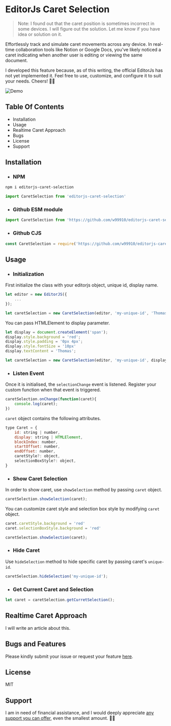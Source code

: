 # EditorJs Caret Selection

> Note: I found out that the caret position is sometimes incorrect in some devices. I will figure out the solution. Let me know if you have idea or solution on it. 

Effortlessly track and simulate caret movements across any device. In real-time collaboration tools like Notion or Google Docs, you've likely noticed a caret indicating when another user is editing or viewing the same document.

I developed this feature because, as of this writing, the official EditorJs has not yet implemented it. Feel free to use, customize, and configure it to suit your needs. Cheers! 🥂🥂

![Demo](https://github.com/w99910/editorjs-caret-selection/raw/refs/heads/master/assets/demo.gif)

## Table Of Contents

- Installation
- Usage
- Realtime Caret Approach
- Bugs
- License
- Support

## Installation

- ### NPM

```bash
npm i editorjs-caret-selection
```

```js
import CaretSelection from 'editorjs-caret-selection'
```

- ### Github ESM module

```js
import CaretSelection from 'https://github.com/w99910/editorjs-caret-selection/blob/master/dist/editorjs-caret-selection.js'
```

- ### Github CJS

```js
const CaretSelection = require('https://github.com/w99910/editorjs-caret-selection/blob/master/dist/editorjs-caret-selection.cjs')
```

## Usage

- ### Initialization

First initialize the class with your editorjs object, unique id, display name. 

```js
let editor = new EditorJS({
    ...
});

let caretSelection = new CaretSelection(editor, 'my-unique-id', 'Thomas');
```

You can pass HTMLElement to display parameter.

```js
let display = document.createElement('span');
display.style.background = 'red';
display.style.padding = '0px 4px';
display.style.fontSize = '10px'
display.textContent = 'Thomas';

let caretSelection = new CaretSelection(editor, 'my-unique-id', display);
```

- ### Listen Event

Once it is initialised, the `selectionChange` event is listened. Register your custom function when that event is triggered.

```js
caretSelection.onChange(function(caret){
    console.log(caret);
})
```

`caret` object contains the following attributes.
```js
type Caret = {
    id: string | number,
    display: string | HTMLElement,
    blockIndex: number,
    startOffset: number,
    endOffset: number,
    caretStyle?: object,
    selectionBoxStyle?: object,
}
```

- ### Show Caret Selection
In order to show caret, use `showSelection` method by passing `caret` object.

```js
caretSelection.showSelection(caret);
```

You can customize caret style and selection box style by modifying `caret` object.

```js
caret.caretStyle.background = 'red'
caret.selectionBoxStyle.background = 'red'

caretSelection.showSelection(caret);
```

- ### Hide Caret 

Use `hideSelection` method to hide specific caret by passing caret's `unique-id`. 

```js
caretSelection.hideSelection('my-unique-id');
```

- ### Get Current Caret and Selection

```js
let caret = caretSelection.getCurretSelection();
```

## Realtime Caret Approach

<!-- Please refer to the article here for a more detailed explanation of the approach. -->
I will write an article about this.

## Bugs and Features
Please kindly submit your issue or request your feature [here](https://github.com/w99910/editorjs-caret-selection/issues).


## License
 MIT

## Support

I am in need of financial assistance, and I would deeply appreciate [any support you can offer](https://github.com/sponsors/w99910), even the smallest amount. 🙏🙏 